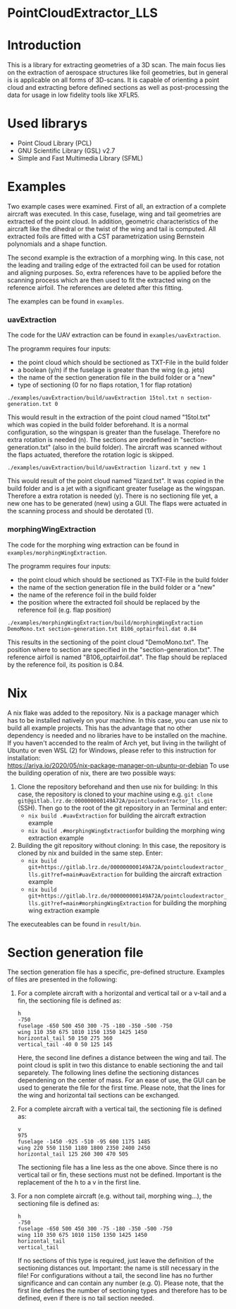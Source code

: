 # PointCloudExtractor_LLS

# Introduction
This is a library for extracting geometries of a 3D scan. The main focus lies on the extraction of aerospace structures like foil geometries, but in general is is applicable on all forms of 3D-scans. It is capable of orienting a point cloud and extracting before defined sections as well as post-processing the data for usage in low fidelity tools like XFLR5.

# Used librarys

- Point Cloud Library (PCL)
- GNU Scientific Library (GSL) v2.7
- Simple and Fast Multimedia Library (SFML)

# Examples
Two example cases were examined. First of all, an extraction of a complete aircraft was executed. In this case, fuselage, wing and tail geometries are extracted of the point cloud. In addition, geometric characteristics of the aircraft like the dihedral or the twist of the wing and tail is computed. All extracted foils are fitted with a CST parametrization using Bernstein polynomials and a shape function.

The second example is the extraction of a morphing wing. In this case, not the leading and trailing edge of the extracted foil can be used for rotation and aligning purposes. So, extra references have to be applied before the scanning process which are then used to fit the extracted wing on the reference airfoil. The references are deleted after this fitting.

The examples can be found in `examples`.

### uavExtraction

The code for the UAV extraction can be found in `examples/uavExtraction`.

The programm requires four inputs:
- the point cloud which should be sectioned as TXT-File in the build folder
- a boolean (y/n) if the fuselage is greater than the wing (e.g. jets)
- the name of the section generation file in the build folder or a "new"
- type of sectioning (0 for no flaps rotation, 1 for flap rotation)

`./examples/uavExtraction/build/uavExtraction 15tol.txt n section-generation.txt 0`

This would result in the extraction of the point cloud named "15tol.txt" which was copied in the build folder beforehand. It is a normal configuration, so the wingspan is greater than the fuselage. Therefore no extra rotation is needed (n). The sections are predefined in "section-generation.txt" (also in the build folder). The aircraft was scanned without the flaps actuated, therefore the rotation logic is skipped.

`./examples/uavExtraction/build/uavExtraction lizard.txt y new 1`

This would result of the point cloud named "lizard.txt". It was copied in the build folder and is a jet with a significant greater fuselage as the wingspan. Therefore a extra rotation is needed (y). There is no sectioning file yet, a new one has to be generated (new) using a GUI. The flaps were actuated in the scanning process and should be derotated (1).

### morphingWingExtraction

The code for the morphing wing extraction can be found in `examples/morphingWingExtraction`.

The programm requires four inputs:
- the point cloud which should be sectioned as TXT-File in the build folder
- the name of the section generation file in the build folder or a "new"
- the name of the reference foil in the build folder
- the position where the extracted foil should be replaced by the reference foil (e.g. flap position)

`./examples/morphingWingExtraction/build/morphingWingExtraction DemoMono.txt section-generation.txt B106_optairfoil.dat 0.84`

This results in the sectioning of the point cloud "DemoMono.txt". The position where to section are specified in the "section-generation.txt". The reference airfoil is named "B106_optairfoil.dat". The flap should be replaced by the reference foil, its position is 0.84.

# Nix
A nix flake was added to the repository. Nix is a package manager which has to be installed natively on your machine. In this case, you can use nix to build all example projects. This has the advantage that no other dependency is needed and no libraries have to be installed on the machine.  
If you haven't accended to the realm of Arch yet, but living in the twilight of Ubuntu or even WSL (2) for Windows, please refer to this instruction for installation:  
https://ariya.io/2020/05/nix-package-manager-on-ubuntu-or-debian
To use the building operation of nix, there are two possible ways:
1. Clone the repository beforehand and then use nix for building:
    In this case, the repository is cloned to your machine using e.g. `git clone git@gitlab.lrz.de:000000000149A72A/pointcloudextractor_lls.git` (SSH). Then go to the root of the git repository in an Terminal and enter:
    - `nix build .#uavExtraction` for building the aircraft extraction example
    - `nix build .#morphingWingExtraction`for building the morphing wing extraction example
2. Building the git repository without cloning:
    In this case, the repository is cloned by nix and builded in the same step. Enter:
    - `nix build git+https://gitlab.lrz.de/000000000149A72A/pointcloudextractor_lls.git?ref=main#uavExtraction` for building the aircraft extraction example
    - `nix build git+https://gitlab.lrz.de/000000000149A72A/pointcloudextractor_lls.git?ref=main#morphingWingExtraction` for building the morphing wing extraction example

The executeables can be found in `result/bin`.

# Section generation file
The section generation file has a specific, pre-defined structure.  Examples of files are presented in the following:
1. For a complete aircraft with a horizontal and vertical tail or a v-tail and a fin, the sectioning file is defined as:
    ```
    h
    -750
    fuselage -650 500 450 300 -75 -180 -350 -500 -750
    wing 110 350 675 1010 1150 1350 1425 1450
    horizontal_tail 50 150 275 360
    vertical_tail -40 0 50 125 145
    ```
    
    Here, the second line defines a distance between the wing and tail. The point cloud is split in two this distance to enable        sectioning the and tail separetely. The following lines define the sectioning distances dependening on the center of mass. For an ease of use, the GUI can be used to generate the file for the first time. Please note, that the lines for the wing and horizontal tail sections can be exchanged.
2. For a complete aircraft with a vertical tail, the sectioning file is defined as:
    ```
    v
    975 
    fuselage -1450 -925 -510 -95 600 1175 1485
    wing 220 550 1150 1180 1800 2350 2400 2450
    horizontal_tail 125 260 300 470 505
    ```
    The sectioning file has a line less as the one above. Since there is no vertical tail or fin, these sections must not be defined. Important is the replacement of the h to a v in the first line.
3. For a non complete aircraft (e.g. without tail, morphing wing...), the sectioning file is defined as:
    ```
    h
    -750
    fuselage -650 500 450 300 -75 -180 -350 -500 -750
    wing 110 350 675 1010 1150 1350 1425 1450
    horizontal_tail
    vertical_tail
    ```
    If no sections of this type is required, just leave the definition of the sectioning distances out. Important: the name is still necessary in the file! For configurations without a tail, the second line has no further significance and can contain any number (e.g. 0). Please note, that the first line defines the number of sectioning types and therefore has to be defined, even if there is no tail section needed.
